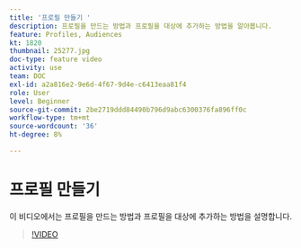 ```yaml
---
title: '프로필 만들기 '
description: 프로필을 만드는 방법과 프로필을 대상에 추가하는 방법을 알아봅니다.
feature: Profiles, Audiences
kt: 1820
thumbnail: 25277.jpg
doc-type: feature video
activity: use
team: DOC
exl-id: a2a816e2-9e6d-4f67-9d4e-c6413eaa81f4
role: User
level: Beginner
source-git-commit: 2be2719ddd84490b796d9abc6300376fa896ff0c
workflow-type: tm+mt
source-wordcount: '36'
ht-degree: 8%

---
```


# 프로필 만들기

이 비디오에서는 프로필을 만드는 방법과 프로필을 대상에 추가하는 방법을 설명합니다.

>[!VIDEO](https://video.tv.adobe.com/v/25277/?quality=12)
